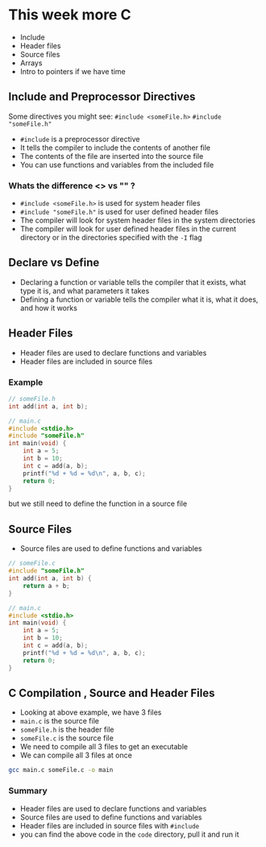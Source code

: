 # This week more C
-  Include 
-  Header files
-  Source files
-  Arrays
-  Intro to pointers if we have time

## Include and Preprocessor Directives
Some directives you might see:
`#include <someFile.h>`
`#include "someFile.h"`

-  `#include` is a preprocessor directive
-  It tells the compiler to include the contents of another file
-  The contents of the file are inserted into the source file
-  You can use functions and variables from the included file

### Whats the difference <> vs "" ?
-  `#include <someFile.h>` is used for system header files
-  `#include "someFile.h"` is used for user defined header files
- The compiler will look for system header files in the system directories
- The compiler will look for user defined header files in the current directory or in the directories specified with the `-I` flag

## Declare vs Define
-  Declaring a function or variable tells the compiler that it exists, what type it is, and what parameters it takes
-  Defining a function or variable tells the compiler what it is, what it does, and how it works



## Header Files
-  Header files are used to declare functions and variables
-  Header files are included in source files

### Example
```c
// someFile.h
int add(int a, int b);
```

```c
// main.c
#include <stdio.h>
#include "someFile.h"
int main(void) {
    int a = 5;
    int b = 10;
    int c = add(a, b);
    printf("%d + %d = %d\n", a, b, c);
    return 0;
}
```

but we still need to define the function in a source file


## Source Files
-  Source files are used to define functions and variables


```c
// someFile.c
#include "someFile.h"
int add(int a, int b) {
    return a + b;
}
```

```c
// main.c
#include <stdio.h>
int main(void) {
    int a = 5;
    int b = 10;
    int c = add(a, b);
    printf("%d + %d = %d\n", a, b, c);
    return 0;
}
```

## C Compilation , Source and Header Files
- Looking at above example, we have 3 files
- `main.c` is the source file
- `someFile.h` is the header file
- `someFile.c` is the source file
- We need to compile all 3 files to get an executable
- We can compile all 3 files at once

```bash
gcc main.c someFile.c -o main
```

### Summary
-  Header files are used to declare functions and variables
-  Source files are used to define functions and variables
-  Header files are included in source files with `#include`
-  you can find the above code in the `code` directory,     pull it and run it


